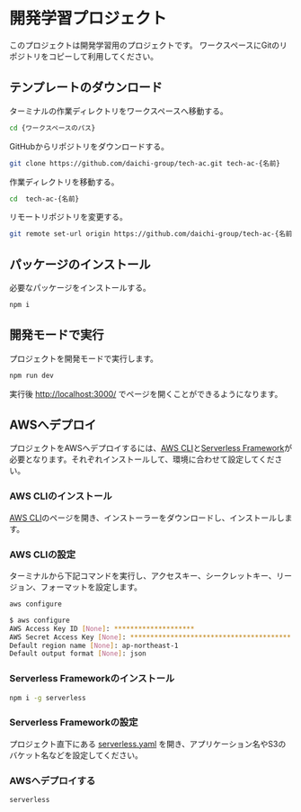 # 開発学習プロジェクト

このプロジェクトは開発学習用のプロジェクトです。
ワークスペースにGitのリポジトリをコピーして利用してください。

## テンプレートのダウンロード

ターミナルの作業ディレクトリをワークスペースへ移動する。

```bash
cd {ワークスペースのパス}
```

GitHubからリポジトリをダウンロードする。

```bash
git clone https://github.com/daichi-group/tech-ac.git tech-ac-{名前}
```

作業ディレクトリを移動する。

```bash
cd  tech-ac-{名前}
```

リモートリポジトリを変更する。

```bash
git remote set-url origin https://github.com/daichi-group/tech-ac-{名前}.git
```

## パッケージのインストール

必要なパッケージをインストールする。

```bash
npm i
```

## 開発モードで実行
プロジェクトを開発モードで実行します。

```bash
npm run dev
```

実行後 [http://localhost:3000/](http://localhost:3000/) でページを開くことができるようになります。

## AWSへデプロイ

プロジェクトをAWSへデプロイするには、[AWS CLI](https://aws.amazon.com/jp/cli/)と[Serverless Framework](https://github.com/serverless-nextjs/serverless-next.js)が必要となります。それぞれインストールして、環境に合わせて設定してください。

### AWS CLIのインストール

[AWS CLI](https://aws.amazon.com/jp/cli/)のページを開き、インストーラーをダウンロードし、インストールします。

### AWS CLIの設定

ターミナルから下記コマンドを実行し、アクセスキー、シークレットキー、リージョン、フォーマットを設定します。

```bash
aws configure
```

```bash
$ aws configure
AWS Access Key ID [None]: ********************
AWS Secret Access Key [None]: ****************************************
Default region name [None]: ap-northeast-1
Default output format [None]: json
```

### Serverless Frameworkのインストール

```bash
npm i -g serverless
```

### Serverless Frameworkの設定

プロジェクト直下にある [serverless.yaml](./serverless.yaml) を開き、アプリケーション名やS3のバケット名などを設定してください。

### AWSへデプロイする

```bash
serverless
```
